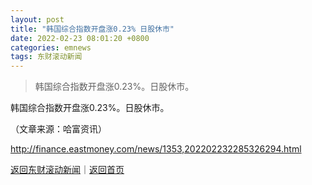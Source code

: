 ```yaml
---
layout: post
title: "韩国综合指数开盘涨0.23% 日股休市"
date: 2022-02-23 08:01:20 +0800
categories: emnews
tags: 东财滚动新闻
---
```

> 韩国综合指数开盘涨0.23%。日股休市。

<p>韩国综合指数开盘涨0.23%。日股休市。</p><p class="em_media">（文章来源：哈富资讯）</p>

<http://finance.eastmoney.com/news/1353,202202232285326294.html>

[返回东财滚动新闻](//finews.withounder.com/emnews/)｜[返回首页](//finews.withounder.com/)